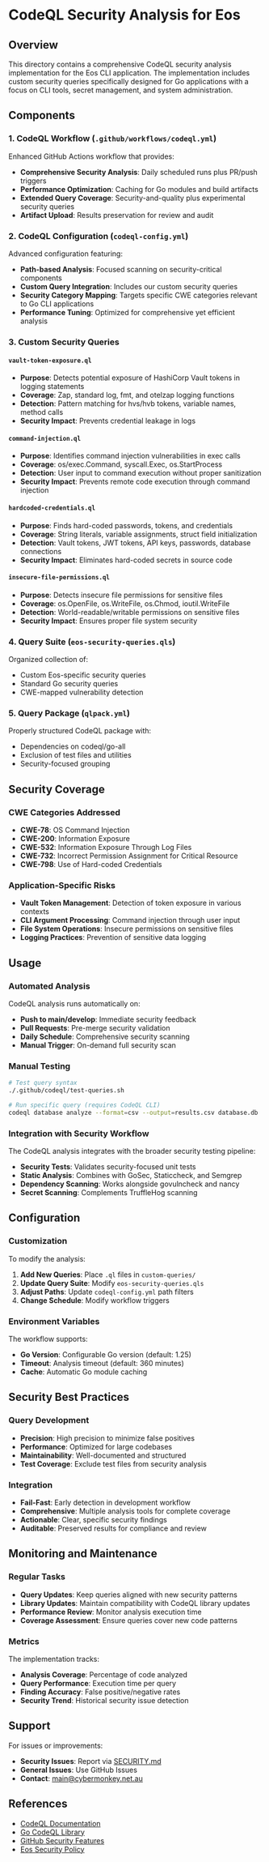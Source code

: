 # CodeQL Security Analysis for Eos

## Overview

This directory contains a comprehensive CodeQL security analysis implementation for the Eos CLI application. The implementation includes custom security queries specifically designed for Go applications with a focus on CLI tools, secret management, and system administration.

## Components

### 1. CodeQL Workflow (`.github/workflows/codeql.yml`)

Enhanced GitHub Actions workflow that provides:
- **Comprehensive Security Analysis**: Daily scheduled runs plus PR/push triggers
- **Performance Optimization**: Caching for Go modules and build artifacts
- **Extended Query Coverage**: Security-and-quality plus experimental security queries
- **Artifact Upload**: Results preservation for review and audit

### 2. CodeQL Configuration (`codeql-config.yml`)

Advanced configuration featuring:
- **Path-based Analysis**: Focused scanning on security-critical components
- **Custom Query Integration**: Includes our custom security queries
- **Security Category Mapping**: Targets specific CWE categories relevant to Go CLI applications
- **Performance Tuning**: Optimized for comprehensive yet efficient analysis

### 3. Custom Security Queries

#### `vault-token-exposure.ql`
- **Purpose**: Detects potential exposure of HashiCorp Vault tokens in logging statements
- **Coverage**: Zap, standard log, fmt, and otelzap logging functions
- **Detection**: Pattern matching for hvs/hvb tokens, variable names, method calls
- **Security Impact**: Prevents credential leakage in logs

#### `command-injection.ql`
- **Purpose**: Identifies command injection vulnerabilities in exec calls
- **Coverage**: os/exec.Command, syscall.Exec, os.StartProcess
- **Detection**: User input to command execution without proper sanitization
- **Security Impact**: Prevents remote code execution through command injection

#### `hardcoded-credentials.ql`
- **Purpose**: Finds hard-coded passwords, tokens, and credentials
- **Coverage**: String literals, variable assignments, struct field initialization
- **Detection**: Vault tokens, JWT tokens, API keys, passwords, database connections
- **Security Impact**: Eliminates hard-coded secrets in source code

#### `insecure-file-permissions.ql`
- **Purpose**: Detects insecure file permissions for sensitive files
- **Coverage**: os.OpenFile, os.WriteFile, os.Chmod, ioutil.WriteFile
- **Detection**: World-readable/writable permissions on sensitive files
- **Security Impact**: Ensures proper file system security

### 4. Query Suite (`eos-security-queries.qls`)

Organized collection of:
- Custom Eos-specific security queries
- Standard Go security queries
- CWE-mapped vulnerability detection

### 5. Query Package (`qlpack.yml`)

Properly structured CodeQL package with:
- Dependencies on codeql/go-all
- Exclusion of test files and utilities
- Security-focused grouping

## Security Coverage

### CWE Categories Addressed

- **CWE-78**: OS Command Injection
- **CWE-200**: Information Exposure
- **CWE-532**: Information Exposure Through Log Files
- **CWE-732**: Incorrect Permission Assignment for Critical Resource
- **CWE-798**: Use of Hard-coded Credentials

### Application-Specific Risks

- **Vault Token Management**: Detection of token exposure in various contexts
- **CLI Argument Processing**: Command injection through user input
- **File System Operations**: Insecure permissions on sensitive files
- **Logging Practices**: Prevention of sensitive data logging

## Usage

### Automated Analysis

CodeQL analysis runs automatically on:
- **Push to main/develop**: Immediate security feedback
- **Pull Requests**: Pre-merge security validation
- **Daily Schedule**: Comprehensive security scanning
- **Manual Trigger**: On-demand full security scan

### Manual Testing

```bash
# Test query syntax
./.github/codeql/test-queries.sh

# Run specific query (requires CodeQL CLI)
codeql database analyze --format=csv --output=results.csv database.db .github/codeql/custom-queries/
```

### Integration with Security Workflow

The CodeQL analysis integrates with the broader security testing pipeline:
- **Security Tests**: Validates security-focused unit tests
- **Static Analysis**: Combines with GoSec, Staticcheck, and Semgrep
- **Dependency Scanning**: Works alongside govulncheck and nancy
- **Secret Scanning**: Complements TruffleHog scanning

## Configuration

### Customization

To modify the analysis:

1. **Add New Queries**: Place `.ql` files in `custom-queries/`
2. **Update Query Suite**: Modify `eos-security-queries.qls`
3. **Adjust Paths**: Update `codeql-config.yml` path filters
4. **Change Schedule**: Modify workflow triggers

### Environment Variables

The workflow supports:
- **Go Version**: Configurable Go version (default: 1.25)
- **Timeout**: Analysis timeout (default: 360 minutes)
- **Cache**: Automatic Go module caching

## Security Best Practices

### Query Development

- **Precision**: High precision to minimize false positives
- **Performance**: Optimized for large codebases
- **Maintainability**: Well-documented and structured
- **Test Coverage**: Exclude test files from security analysis

### Integration

- **Fail-Fast**: Early detection in development workflow
- **Comprehensive**: Multiple analysis tools for complete coverage
- **Actionable**: Clear, specific security findings
- **Auditable**: Preserved results for compliance and review

## Monitoring and Maintenance

### Regular Tasks

- **Query Updates**: Keep queries aligned with new security patterns
- **Library Updates**: Maintain compatibility with CodeQL library updates
- **Performance Review**: Monitor analysis execution time
- **Coverage Assessment**: Ensure queries cover new code patterns

### Metrics

The implementation tracks:
- **Analysis Coverage**: Percentage of code analyzed
- **Query Performance**: Execution time per query
- **Finding Accuracy**: False positive/negative rates
- **Security Trend**: Historical security issue detection

## Support

For issues or improvements:
- **Security Issues**: Report via [SECURITY.md](../SECURITY.md)
- **General Issues**: Use GitHub Issues
- **Contact**: [main@cybermonkey.net.au](mailto:main@cybermonkey.net.au)

## References

- [CodeQL Documentation](https://codeql.github.com/docs/)
- [Go CodeQL Library](https://codeql.github.com/codeql-standard-libraries/go/)
- [GitHub Security Features](https://docs.github.com/en/code-security)
- [Eos Security Policy](../SECURITY.md)